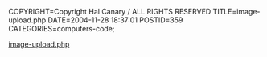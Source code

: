 COPYRIGHT=Copyright Hal Canary / ALL RIGHTS RESERVED
TITLE=image-upload.php
DATE=2004-11-28 18:37:01
POSTID=359
CATEGORIES=computers-code;

[image-upload.php](/p/image-upload)
